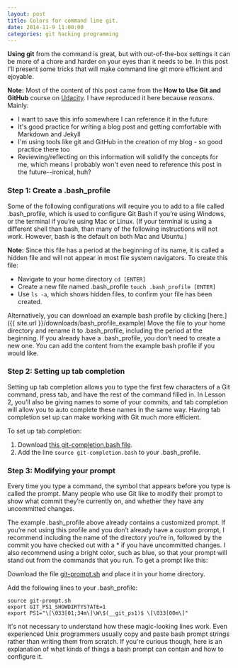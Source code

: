 ```yaml
---
layout: post
title: Colors for command line git.
date: 2014-11-9 11:00:00
categories: git hacking programming
---
```

**Using git** from the command is great, but with out-of-the-box settings it can be more of a chore and harder on your eyes than it needs to be. In this post I'll present some tricks that will make command line git more efficient and ejoyable.

**Note:** Most of the content of this post came from the **How to Use Git and GitHub** course on [Udacity](http://www.udacity.com). I have reproduced it here because *reasons*. Mainly:

- I want to save this info somewhere I can reference it in the future
- It's good practice for writing a blog post and getting comfortable with Markdown and Jekyll
- I'm using tools like git and GitHub in the creation of my blog - so good practice there too
- Reviewing/reflecting on this information will solidify the concepts for me, which means I probably won't even need to reference this post in the future--ironical, huh?

### **Step 1: Create a .bash_profile**

Some of the following configurations will require you to add to a file called .bash_profile, which is used to configure Git Bash if you’re using Windows, or the terminal if you’re using Mac or Linux. (If your terminal is using a different shell than bash, than many of the following instructions will not work. However, bash is the default on both Mac and Ubuntu.)

**Note:** Since this file has a period at the beginning of its name, it is called a hidden file and will not appear in most file system navigators. To create this file:

- Navigate to your home directory `cd [ENTER]`
- Create a new file named .bash_profile `touch .bash_profile [ENTER]`
- Use `ls -a`, which shows hidden files, to confirm your file has been created.

Alternatively, you can download an example bash profile by clicking [here.]({{ site.url }}/downloads/bash_profile_example)
Move the file to your home directory and rename it to .bash_profile, including the period at the beginning.
If you already have a .bash_profile, you don’t need to create a new one. You can add the content from the example bash profile if you would like.

### **Step 2: Setting up tab completion**

Setting up tab completion allows you to type the first few characters of a Git command, press tab, and have the rest of the command filled in. In Lesson 2, you’ll also be giving names to some of your commits, and tab completion will allow you to auto complete these names in the same way. Having tab completion set up can make working with Git much more efficient.

To set up tab completion:

1. Download [this git-completion.bash file](https://raw.githubusercontent.com/git/git/master/contrib/completion/git-completion.bash).
1. Add the line `source git-completion.bash` to your .bash_profile.

### **Step 3: Modifying your prompt**

Every time you type a command, the symbol that appears before you type is called the prompt. Many people who use Git like to modify their prompt to show what commit they’re currently on, and whether they have any uncommitted changes.

The example .bash_profile above already contains a customized prompt. If you’re not using this profile and you don’t already have a custom prompt, I recommend including the name of the directory you’re in, followed by the commit you have checked out with a * if you have uncommitted changes. I also recommend using a bright color, such as blue, so that your prompt will stand out from the commands that you run. To get a prompt like this:

Download the file [git-prompt.sh](https://raw.githubusercontent.com/git/git/master/contrib/completion/git-prompt.sh) and place it in your home directory.

Add the following lines to your .bash_profile: 

	source git-prompt.sh 
	export GIT_PS1_SHOWDIRTYSTATE=1 
	export PS1="\[\033[01;34m\]\W\$(__git_ps1)$ \[\033[00m\]"

It's not necessary to understand how these magic-looking lines work. Even experienced Unix programmers usually copy and paste bash prompt strings rather than writing them from scratch. If you're curious though, here is an explanation of what kinds of things a bash prompt can contain and how to configure it.